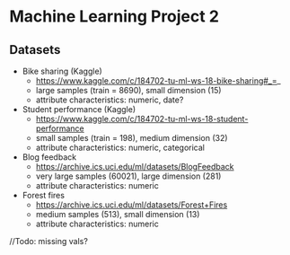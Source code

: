 # Machine Learning Project 2
## Datasets
- Bike sharing (Kaggle)
    - https://www.kaggle.com/c/184702-tu-ml-ws-18-bike-sharing#_=_
    - large samples (train = 8690), small dimension (15)
    - attribute characteristics: numeric, date?
- Student performance (Kaggle)
    - https://www.kaggle.com/c/184702-tu-ml-ws-18-student-performance
    - small samples (train = 198), medium dimension (32)
    - attribute characteristics: numeric, categorical 
- Blog feedback
    - https://archive.ics.uci.edu/ml/datasets/BlogFeedback
    - very large samples (60021), large dimension (281)
    - attribute characteristics: numeric
- Forest fires
    - https://archive.ics.uci.edu/ml/datasets/Forest+Fires
    - medium samples (513), small dimension (13) 
    - attribute characteristics: numeric


//Todo: missing vals?
